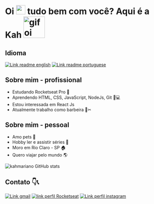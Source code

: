 # Oi <img src="https://raw.githubusercontent.com/kaueMarques/kaueMarques/master/hi.gif" width="30px"> tudo bem com você? Aqui é a Kah <img src="https://images6.fanpop.com/image/photos/37800000/-Hello-penguins-of-madagascar-37800672-500-500.gif" alt="gif oi" width="70"/>

## Idioma
[![Link readme english](https://img.shields.io/badge/-En-blue)](https://github.com/kahmariano/kahmariano/blob/main/README.md)
[![Link readme portuguese](https://img.shields.io/badge/-Pt__Br-orange)](https://github.com/kahmariano/kahmariano/blob/main/READMEPt_br.md)

## Sobre mim - profissional
 * Estudando Rocketseat Pro 🚀
 * Aprendendo HTML, CSS, JavaScript, NodeJs, Git 📝💻
 * Estou interessada em React Js
 * Atualmente trabalho como barbeira 💈✂
## Sobre mim - pessoal

 * Amo pets 🐶
 * Hobby ler e assistir séries 📗
 * Moro em Rio Claro - SP 🏠
 * Quero viajar pelo mundo 🌎

![kahmariano GitHub stats](https://github-readme-stats.vercel.app/api?username=kahmariano&show_icons=true&theme=midnight-purple)

## Contato 👇📞
[![Link gmail](https://img.shields.io/badge/-Gmail-red)](https://mail.google.com/mail/u/0/#inbox)
[![link perfil Rocketseat](https://img.shields.io/badge/-Perfil%20Rocketseat-purple)](https://app.rocketseat.com.br/dashboard)
[![Link perfil instagram](https://img.shields.io/badge/-Instagram-pink)](https://www.instagram.com/kahbarber/)
